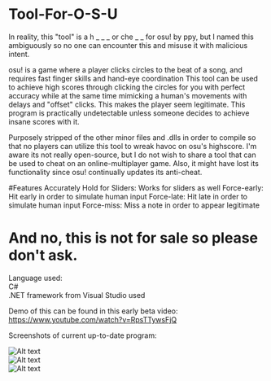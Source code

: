 # Tool-For-O-S-U
In reality, this "tool" is a h _ _ _ or che _ _ for osu! by ppy, but I named this ambiguously so no one can encounter this and misuse it with malicious intent.  


osu! is a game where a player clicks circles to the beat of a song, and requires fast finger skills and hand-eye coordination
This tool can be used to achieve high scores through clicking the circles for you with perfect accuracy while at the same time mimicking a human's movements with delays and "offset" clicks. This makes the player seem legitimate. This program is practically undetectable unless someone decides to achieve insane scores with it. 


Purposely stripped of the other minor files and .dlls in order to compile so that no players can utilize this tool to wreak havoc on osu's highscore. I'm aware its not really open-source, but I do not wish to share a tool that can be used to cheat on an online-multiplayer game. Also, it might have lost its functionality since osu! continually updates its anti-cheat.  

#Features
Accurately Hold for Sliders: Works for sliders as well
Force-early: Hit early in order to simulate human input
Force-late: Hit late in order to simulate human input
Force-miss: Miss a note in order to appear legitimate

# And no, this is not for sale so please don't ask.
Language used:  
C#  
.NET framework from Visual Studio used


Demo of this can be found in this early beta video:
https://www.youtube.com/watch?v=RpsTTywsFjQ


Screenshots of current up-to-date program:  


![Alt text](https://i.imgur.com/jzwhhqW.png)  
![Alt text](https://i.imgur.com/cvn74Fq.png)  
![Alt text](https://i.imgur.com/0xHK0nU.png)
